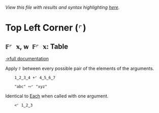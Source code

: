 *View this file with results and syntax highlighting [here](https://saltytine.github.io/BQN/help/table.html).*

# Top Left Corner (`⌜`)

## `𝔽⌜ 𝕩`, `𝕨 𝔽⌜ 𝕩`: Table
[→full documentation](../doc/map.md)

Apply `𝔽` between every possible pair of the elements of the arguments.

        1‿2‿3‿4 +⌜ 4‿5‿6‿7

        "abc" ∾⌜ "xyz"

Identical to [Each](each.md) when called with one argument.

        <⌜ 1‿2‿3
